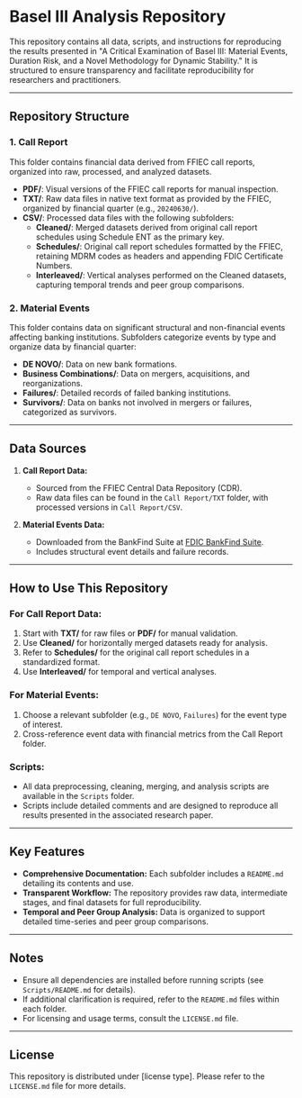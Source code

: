 # Basel III Analysis Repository

This repository contains all data, scripts, and instructions for reproducing the results presented in "A Critical Examination of Basel III: Material Events, Duration Risk, and a Novel Methodology for Dynamic Stability." It is structured to ensure transparency and facilitate reproducibility for researchers and practitioners.

---

## Repository Structure

### **1. Call Report**
This folder contains financial data derived from FFIEC call reports, organized into raw, processed, and analyzed datasets.
- **PDF/**: Visual versions of the FFIEC call reports for manual inspection.  
- **TXT/**: Raw data files in native text format as provided by the FFIEC, organized by financial quarter (e.g., `20240630/`).  
- **CSV/**: Processed data files with the following subfolders:
  - **Cleaned/**: Merged datasets derived from original call report schedules using Schedule ENT as the primary key.
  - **Schedules/**: Original call report schedules formatted by the FFIEC, retaining MDRM codes as headers and appending FDIC Certificate Numbers.
  - **Interleaved/**: Vertical analyses performed on the Cleaned datasets, capturing temporal trends and peer group comparisons.

### **2. Material Events**
This folder contains data on significant structural and non-financial events affecting banking institutions. Subfolders categorize events by type and organize data by financial quarter:
- **DE NOVO/**: Data on new bank formations.
- **Business Combinations/**: Data on mergers, acquisitions, and reorganizations.
- **Failures/**: Detailed records of failed banking institutions.
- **Survivors/**: Data on banks not involved in mergers or failures, categorized as survivors.

---

## Data Sources
1. **Call Report Data:**
   - Sourced from the FFIEC Central Data Repository (CDR).
   - Raw data files can be found in the `Call Report/TXT` folder, with processed versions in `Call Report/CSV`.

2. **Material Events Data:**
   - Downloaded from the BankFind Suite at [FDIC BankFind Suite](https://banks.data.fdic.gov/bankfind-suite/oscr).
   - Includes structural event details and failure records.

---

## How to Use This Repository

### For Call Report Data:
1. Start with **TXT/** for raw files or **PDF/** for manual validation.
2. Use **Cleaned/** for horizontally merged datasets ready for analysis.
3. Refer to **Schedules/** for the original call report schedules in a standardized format.
4. Use **Interleaved/** for temporal and vertical analyses.

### For Material Events:
1. Choose a relevant subfolder (e.g., `DE NOVO`, `Failures`) for the event type of interest.
2. Cross-reference event data with financial metrics from the Call Report folder.

### Scripts:
- All data preprocessing, cleaning, merging, and analysis scripts are available in the `Scripts` folder.
- Scripts include detailed comments and are designed to reproduce all results presented in the associated research paper.

---

## Key Features
- **Comprehensive Documentation:** Each subfolder includes a `README.md` detailing its contents and use.
- **Transparent Workflow:** The repository provides raw data, intermediate stages, and final datasets for full reproducibility.
- **Temporal and Peer Group Analysis:** Data is organized to support detailed time-series and peer group comparisons.

---

## Notes
- Ensure all dependencies are installed before running scripts (see `Scripts/README.md` for details).
- If additional clarification is required, refer to the `README.md` files within each folder.
- For licensing and usage terms, consult the `LICENSE.md` file.

---

## License
This repository is distributed under [license type]. Please refer to the `LICENSE.md` file for more details.
